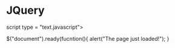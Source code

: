 JQuery
======

<script type="text/javascript"></script>
script type = "text.javascript">

$("document").ready(fucntion(){
alert("The page just loaded!");
}

<script type="text/javascript">
  $(".a").css("boarder","3px solid red");
  $("p, li.b").css("boarder", "3px solid red");
</script>


<script type="text/javascript">
  $(".a:gt(1)").css("boarder", "3px solid red");
  $("li:contains(3)").css("boarder", "3px solid red");
</script>
